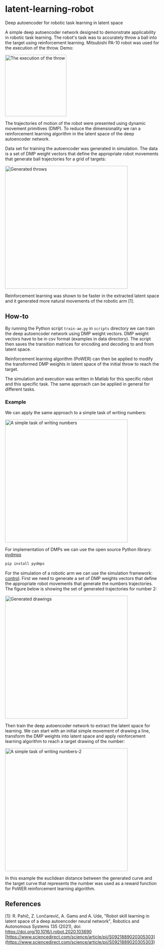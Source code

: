 # latent-learning-robot
Deep autoencoder for robotic task learning in latent space

A simple deep autoencoder network designed to demonstrate applicability in robotic task learning. The robot's task was to accurately throw a ball into the target using reinforcement learning. Mitsubishi PA-10 robot was used for the execution of the throw. Demo:

<img src="figures/PA-10_optimized.gif" alt="The execution of the throw" width="200">

The trajectories of motion of the robot were presented using dynamic movement primitives (DMP). To reduce the dimensionality we ran a reinforcement learning algorithm in the latent space of the deep autoencoder network.

Data set for training the autoencoder was generated in simulation. The data is a set of DMP weight vectors that define the appropriate robot movements that generate ball trajectories for a grid of targets:

<img src="figures/generate_throws_opt_10_50.png" alt="Generated throws" width="400">

Reinforcement learning was shown to be faster in the extracted latent space and it generated more natural movements of the robotic arm [1].


## How-to
By running the Python script `train-ae.py` in `scripts` directory we can train the deep autoencoder network using DMP weight vectors. DMP weight vectors have to be in csv format (examples in data directory). The script then saves the transition matrices for encoding and decoding to and from latent space.

Reinforcement learning algorithm (PoWER) can then be applied to modify the transformed DMP weights in latent space of the initial throw to reach the target.

The simulation and execution was written in Matlab for this specific robot and this specific task. The same approach can be applied in general for different tasks.

### Example
We can apply the same approach to a simple task of writing numbers:

<img src="figures/write2-1.gif" alt="A simple task of writing numbers" width="400">

For implementation of DMPs we can use the open source Python library: [pydmps](https://github.com/studywolf/pydmps)

```bash
pip install pydmps
```

For the simulation of a robotic arm we can use the simulation framework: [control](https://github.com/studywolf/control). First we need to generate a set of DMP weights vectors that define the appropriate robot movements that generate the numbers trajectories. The figure below is showing the set of generated trajectories for number 2:

<img src="figures/generated_drawings-2.png" alt="Generated drawings" width="400">

Then train the deep autoencoder network to extract the latent space for learning. We can start with an initial simple movement of drawing a line, transform the DMP weights into latent space and apply reinforcement learning algorithm to reach a target drawing of the number:

<img src="figures/write2-2.gif" alt="A simple task of writing numbers-2" width="400">

In this example the euclidean distance between the generated curve and the target curve that represents the number was used as a reward function for PoWER reinforcement learning algorithm.


## References
[1]: R. Pahič, Z. Lončarević, A. Gams and A. Ude, "Robot skill learning in latent space of a deep autoencoder neural network", Robotics and Autonomous Systems 135 (2021), doi: https://doi.org/10.1016/j.robot.2020.103690
[https://www.sciencedirect.com/science/article/pii/S0921889020305303](https://www.sciencedirect.com/science/article/pii/S0921889020305303)

